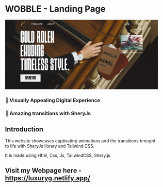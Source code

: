 # WOBBLE - Landing Page
![Wobble](/img/ss.png)

### 🌟 Visually Appealing Digital Experience
### 🚀 Amazing transitions with SheryJs

## Introduction

This website showcases captivating animations and the transitions brought to life with SheryJs library and Tailwind CSS.

It is made using Html, Css, Js, TailwindCSS, Shery.js.

## Visit my Webpage here - https://luxuryg.netlify.app/
